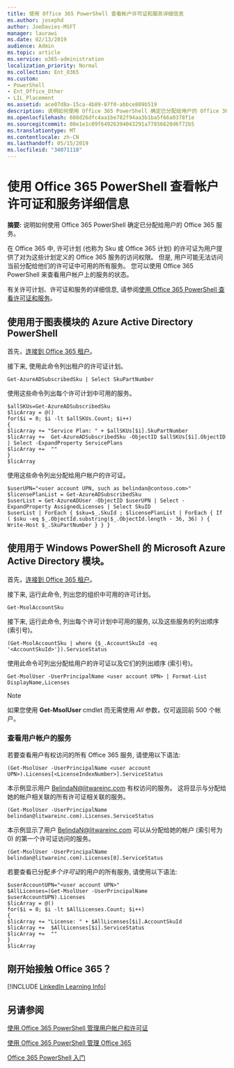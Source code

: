 ```yaml
---
title: 使用 Office 365 PowerShell 查看帐户许可证和服务详细信息
ms.author: josephd
author: JoeDavies-MSFT
manager: laurawi
ms.date: 02/13/2019
audience: Admin
ms.topic: article
ms.service: o365-administration
localization_priority: Normal
ms.collection: Ent_O365
ms.custom:
- PowerShell
- Ent_Office_Other
- LIL_Placement
ms.assetid: ace07d8a-15ca-4b89-87f0-abbce809b519
description: 说明如何使用 Office 365 PowerShell 确定已分配给用户的 Office 365 服务。
ms.openlocfilehash: 608d26dfc4aa1be782f94aa3b1ba5f66a0378f1e
ms.sourcegitcommit: 08e1e1c09f64926394043291a77856620d6f72b5
ms.translationtype: MT
ms.contentlocale: zh-CN
ms.lasthandoff: 05/15/2019
ms.locfileid: "34071118"
---
```

# <a name="view-account-license-and-service-details-with-office-365-powershell"></a>使用 Office 365 PowerShell 查看帐户许可证和服务详细信息

**摘要:** 说明如何使用 Office 365 PowerShell 确定已分配给用户的 Office 365 服务。
  
在 Office 365 中, 许可计划 (也称为 Sku 或 Office 365 计划) 的许可证为用户提供了对为这些计划定义的 Office 365 服务的访问权限。 但是, 用户可能无法访问当前分配给他们的许可证中可用的所有服务。 您可以使用 Office 365 PowerShell 来查看用户帐户上的服务的状态。 

有关许可计划、许可证和服务的详细信息, 请参阅[使用 Office 365 PowerShell 查看许可证和服务](view-licenses-and-services-with-office-365-powershell.md)。

## <a name="use-the-azure-active-directory-powershell-for-graph-module"></a>使用用于图表模块的 Azure Active Directory PowerShell

首先，[连接到 Office 365 租户](connect-to-office-365-powershell.md#connect-with-the-azure-active-directory-powershell-for-graph-module)。
  
接下来, 使用此命令列出租户的许可证计划。

```
Get-AzureADSubscribedSku | Select SkuPartNumber
```

使用这些命令列出每个许可计划中可用的服务。

```
$allSKUs=Get-AzureADSubscribedSku
$licArray = @()
for($i = 0; $i -lt $allSKUs.Count; $i++)
{
$licArray += "Service Plan: " + $allSKUs[$i].SkuPartNumber
$licArray +=  Get-AzureADSubscribedSku -ObjectID $allSKUs[$i].ObjectID | Select -ExpandProperty ServicePlans
$licArray +=  ""
}
$licArray
````

使用这些命令列出分配给用户帐户的许可证。

````
$userUPN="<user account UPN, such as belindan@contoso.com>"
$licensePlanList = Get-AzureADSubscribedSku
$userList = Get-AzureADUser -ObjectID $userUPN | Select -ExpandProperty AssignedLicenses | Select SkuID 
$userList | ForEach { $sku=$_.SkuId ; $licensePlanList | ForEach { If ( $sku -eq $_.ObjectId.substring($_.ObjectId.length - 36, 36) ) { Write-Host $_.SkuPartNumber } } }
````

## <a name="use-the-microsoft-azure-active-directory-module-for-windows-powershell"></a>使用用于 Windows PowerShell 的 Microsoft Azure Active Directory 模块。

首先，[连接到 Office 365 租户](connect-to-office-365-powershell.md#connect-with-the-microsoft-azure-active-directory-module-for-windows-powershell)。

接下来, 运行此命令, 列出您的组织中可用的许可计划。 

```
Get-MsolAccountSku
```

接下来, 运行此命令, 列出每个许可计划中可用的服务, 以及这些服务的列出顺序 (索引号)。

````
(Get-MsolAccountSku | where {$_.AccountSkuId -eq '<AccountSkuId>'}).ServiceStatus
````
  
使用此命令可列出分配给用户的许可证以及它们的列出顺序 (索引号)。

````
Get-MsolUser -UserPrincipalName <user account UPN> | Format-List DisplayName,Licenses
````

>[!Note]
>如果您使用 **Get-MsolUser** cmdlet 而无需使用 _All_ 参数，仅可返回前 500 个帐户。
>
   

### <a name="to-view-services-for-a-user-account"></a>查看用户帐户的服务

若要查看用户有权访问的所有 Office 365 服务, 请使用以下语法:
  
```
(Get-MsolUser -UserPrincipalName <user account UPN>).Licenses[<LicenseIndexNumber>].ServiceStatus
```

本示例显示用户 BelindaN@litwareinc.com 有权访问的服务。 这将显示与分配给她的帐户相关联的所有许可证相关联的服务。
  
```
(Get-MsolUser -UserPrincipalName belindan@litwareinc.com).Licenses.ServiceStatus
```

本示例显示了用户 BelindaN@litwareinc.com 可以从分配给她的帐户 (索引号为 0) 的第一个许可证访问的服务。
  
```
(Get-MsolUser -UserPrincipalName belindan@litwareinc.com).Licenses[0].ServiceStatus
```

若要查看已分配*多个许可证*的用户的所有服务, 请使用以下语法:

```
$userAccountUPN="<user account UPN>"
$AllLicenses=(Get-MsolUser -UserPrincipalName $userAccountUPN).Licenses
$licArray = @()
for($i = 0; $i -lt $AllLicenses.Count; $i++)
{
$licArray += "License: " + $AllLicenses[$i].AccountSkuId
$licArray +=  $AllLicenses[$i].ServiceStatus
$licArray +=  ""
}
$licArray
```

  
## <a name="new-to-office-365"></a>刚开始接触 Office 365？

[!INCLUDE [LinkedIn Learning Info](../common/office/linkedin-learning-info.md)]

## <a name="see-also"></a>另请参阅

[使用 Office 365 PowerShell 管理用户帐户和许可证](manage-user-accounts-and-licenses-with-office-365-powershell.md)
  
[使用 Office 365 PowerShell 管理 Office 365](manage-office-365-with-office-365-powershell.md)
  
[Office 365 PowerShell 入门](getting-started-with-office-365-powershell.md)
